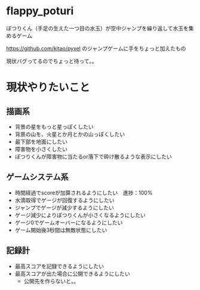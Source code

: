 # flappy_poturi
ぽつりくん（手足の生えた一つ目の水玉）が空中ジャンプを繰り返して水玉を集めるゲーム

https://github.com/kitao/pyxel
のジャンプゲームに手をちょっと加えたもの

現状バグってるのでちょっと待って。。


# 現状やりたいこと
## 描画系
- 背景の星をもっと星っぽくしたい
- 背景の山を、火星とか月とかの山っぽくしたい
- 最下部を地面にしたい
- 障害物を小さくしたい
- ぽつりくんが障害物に当たるor落下で砕け散るような表示にしたい

## ゲームシステム系
- 時間経過でscoreが加算されるようにしたい　進捗：100%
- 水滴取得でゲージが回復するようにしたい
- ジャンプでゲージが減少するようにしたい
- ゲージ減少によりぽつりくんが小さくなるようにしたい
- ゲージ0でゲームオーバーになるようにしたい
- ゲーム開始後3秒間は無敵状態にしたい

## 記録計
- 最高スコアを記録できるようにしたい
- 最高スコアが出た場合に公開できるようにしたい
  - 公開先を作らないと。。
